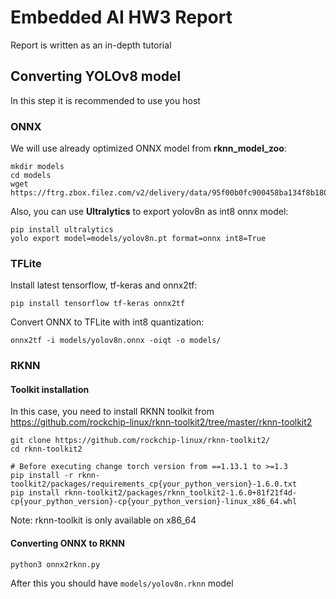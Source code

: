 # Embedded AI HW3 Report

Report is written as an in-depth tutorial

## Converting YOLOv8 model

In this step it is recommended to use you host 

### ONNX

We will use already optimized ONNX model from **rknn_model_zoo**:
```shell
mkdir models
cd models
wget https://ftrg.zbox.filez.com/v2/delivery/data/95f00b0fc900458ba134f8b180b3f7a1/examples/yolov8/yolov8n.onnx
```

Also, you can use **Ultralytics** to export yolov8n as int8 onnx model:
```shell
pip install ultralytics
yolo export model=models/yolov8n.pt format=onnx int8=True
```

### TFLite

Install latest tensorflow, tf-keras and onnx2tf:
```shell
pip install tensorflow tf-keras onnx2tf
```

Convert ONNX to TFLite with int8 quantization:
```shell
onnx2tf -i models/yolov8n.onnx -oiqt -o models/
```


### RKNN

#### Toolkit installation

In this case, you need to install RKNN toolkit from https://github.com/rockchip-linux/rknn-toolkit2/tree/master/rknn-toolkit2

```shell
git clone https://github.com/rockchip-linux/rknn-toolkit2/
cd rknn-toolkit2

# Before executing change torch version from ==1.13.1 to >=1.3
pip install -r rknn-toolkit2/packages/requirements_cp{your_python_version}-1.6.0.txt
pip install rknn-toolkit2/packages/rknn_toolkit2-1.6.0+81f21f4d-cp{your_python_version}-cp{your_python_version}-linux_x86_64.whl
```

Note: rknn-toolkit is only available on x86_64

#### Converting ONNX to RKNN

```shell
python3 onnx2rknn.py
```

After this you should have `models/yolov8n.rknn` model

